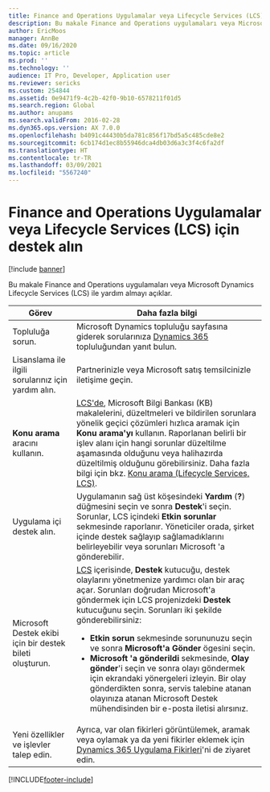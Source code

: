 ```yaml
---
title: Finance and Operations Uygulamalar veya Lifecycle Services (LCS) için destek alın
description: Bu makale Finance and Operations uygulamaları veya Microsoft Dynamics Lifecycle Services (LCS) ile yardım almayı açıklar.
author: EricMoos
manager: AnnBe
ms.date: 09/16/2020
ms.topic: article
ms.prod: ''
ms.technology: ''
audience: IT Pro, Developer, Application user
ms.reviewer: sericks
ms.custom: 254844
ms.assetid: 0e9471f9-4c2b-42f0-9b10-6578211f01d5
ms.search.region: Global
ms.author: anupams
ms.search.validFrom: 2016-02-28
ms.dyn365.ops.version: AX 7.0.0
ms.openlocfilehash: b4091c44430b5da781c856f17bd5a5c485cde8e2
ms.sourcegitcommit: 6cb174d1ec8b55946dca4db03d6a3c3f4c6fa2df
ms.translationtype: HT
ms.contentlocale: tr-TR
ms.lasthandoff: 03/09/2021
ms.locfileid: "5567240"
---
```

# <a name="get-support-for-finance-and-operations-apps-or-lifecycle-services-lcs"></a>Finance and Operations Uygulamalar veya Lifecycle Services (LCS) için destek alın

[!include [banner](../includes/banner.md)]

Bu makale Finance and Operations uygulamaları veya Microsoft Dynamics Lifecycle Services (LCS) ile yardım almayı açıklar. 

<table>
<thead>
<tr>
<th>Görev</th>
<th>Daha fazla bilgi</th>
</tr>
</thead>
<tbody>
<tr>
<td>Topluluğa sorun.</td>
<td>Microsoft Dynamics topluluğu sayfasına giderek sorularınıza <a href="https://community.dynamics.com/">Dynamics 365</a> topluluğundan yanıt bulun.</td>
</tr>
<tr>
<td>Lisanslama ile ilgili sorularınız için yardım alın.</td>
<td>Partnerinizle veya Microsoft satış temsilcinizle iletişime geçin.</td>
</tr>
<tr>
<td><strong>Konu arama</strong> aracını kullanın.</td>
<td><a href="https://lcs.dynamics.com/">LCS'de</a>, Microsoft Bilgi Bankası (KB) makalelerini, düzeltmeleri ve bildirilen sorunlara yönelik geçici çözümleri hızlıca aramak için <strong>Konu arama'yı</strong> kullanın. Raporlanan belirli bir işlev alanı için hangi sorunlar düzeltilme aşamasında olduğunu veya halihazırda düzeltilmiş olduğunu görebilirsiniz. Daha fazla bilgi için bkz. <a href="issue-search-lcs.md">Konu arama (Lifecycle Services, LCS)</a>.</td>
</tr>
<tr>
<td>Uygulama içi destek alın.</td>
<td>Uygulamanın sağ üst köşesindeki <strong>Yardım</strong> (<strong>?</strong>) düğmesini seçin ve sonra <strong>Destek</strong>'i seçin. Sorunlar, LCS içindeki <strong>Etkin sorunlar</strong> sekmesinde raporlanır. Yöneticiler orada, şirket içinde destek sağlayıp sağlamadıklarını belirleyebilir veya sorunları Microsoft 'a gönderebilir.</td>
</tr>
<tr>
<td>Microsoft Destek ekibi için bir destek bileti oluşturun.</td>
<td><a href="https://lcs.dynamics.com/">LCS</a> içerisinde, <strong>Destek</strong> kutucuğu, destek olaylarını yönetmenize yardımcı olan bir araç açar. Sorunları doğrudan Microsoft'a göndermek için LCS projenizdeki <strong>Destek</strong> kutucuğunu seçin. Sorunları iki şekilde gönderebilirsiniz:
<ul>
<li><strong>Etkin sorun</strong> sekmesinde sorununuzu seçin ve sonra <strong>Microsoft'a Gönder</strong> ögesini seçin.</li>
<li><strong>Microsoft 'a gönderildi</strong> sekmesinde, <strong>Olay gönder</strong>'i seçin ve sonra olayı göndermek için ekrandaki yönergeleri izleyin. Bir olay gönderdikten sonra, servis talebine atanan olayınıza atanan Microsoft Destek mühendisinden bir e-posta iletisi alırsınız.</li>
</ul>
</td>
</tr>
<tr>
<td>Yeni özellikler ve işlevler talep edin.</td>
<td>Ayrıca, var olan fikirleri görüntülemek, aramak veya oylamak ya da yeni fikirler eklemek için <a href="https://experience.dynamics.com/ideas/">Dynamics 365 Uygulama Fikirleri</a>'ni de ziyaret edin.</td>
</tr>
</tbody>
</table>


[!INCLUDE[footer-include](../../../includes/footer-banner.md)]